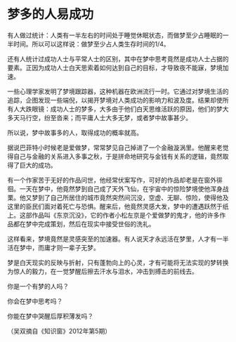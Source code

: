 # 梦多的人易成功

有人做过统计：人类有一半左右的时间处于睡觉休眠状态，而做梦至少占睡眠的一半时间。所以可以这样说：做梦至少占人类生存时间的1/4。

还有人统计过成功人士与平常人士的区别，其中在梦中思考竟然是成功人士占据的要素。正因为成功人士白天思索着如何达到自己的目标，才导致夜不能寐，梦境加速。

一些心理学家发明了梦境跟踪器，这种机器在欧洲流行一时。它通过对梦境生活的追踪，企图发现一些端倪，以揭开梦境对人类成功的影响力和波及度。结果却使所有人大跌眼镜：成功人士的梦多，大多由于他们白天思维活跃的原因，他们的梦大多天马行空，纷至沓来；而平庸人士大多无梦，或者梦中故事甚少。

所以说，梦中故事多的人，取得成功的概率就高。

据说巴菲特小时候老是爱做梦，常常梦见自己掉进了一个金融漩涡里。他醒来老觉得自己与金融的关系进入多事之秋，于是拼命地研究与金钱有关系的逻辑，竟然取得了巨大的成功。

有一个作家苦于无好的作品问世，他经常伏案写作，可好的作品却老是在窗外徘徊。一天在梦中，他竟然梦到自己成了天外飞仙，在宇宙中的惊险梦境使他浑身战栗。他又梦到了自己所居住的城市竟然突然间沉没，空虚、无聊、惊险，使得他及这里的臣民们面对着死亡与恐惧。醒来后，他竟然灵感大发，梦中的遭遇跃然于纸上。这部作品叫《东京沉没》，它的作者小松左京是个爱做梦的鬼才，他的许多作品都在梦中完成策划，然后在现实中接受世俗的洗礼。

这样看来，梦境竟然是灵感突至的加速器。有人说天才永远活在梦里，人才有一半活在梦中，而庸才则一辈子无梦。

梦是白天现实的反映与折射，只有蓬勃向上的心灵，才有可能将无法实现的梦转换为惊人的毅力，在一觉梦醒后擦去汗水与泪水，冲击到搏击的前线去。

你是一个有梦的人吗？

你会在梦中思考吗？

你能在梦中哭醒后厚积薄发吗？

（吴双摘自《知识窗》2012年第5期）
